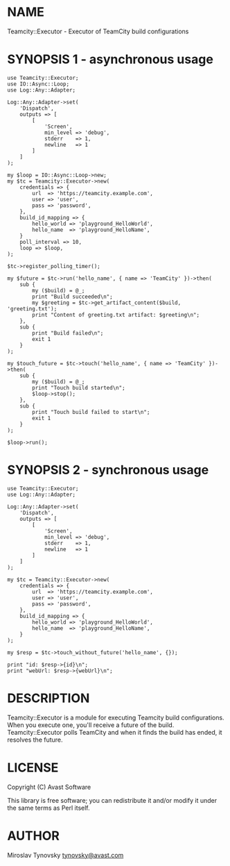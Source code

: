 # NAME

Teamcity::Executor - Executor of TeamCity build configurations

# SYNOPSIS 1 - asynchronous usage

    use Teamcity::Executor;
    use IO::Async::Loop;
    use Log::Any::Adapter;

    Log::Any::Adapter->set(
        'Dispatch',
        outputs => [
            [
                'Screen',
                min_level => 'debug',
                stderr    => 1,
                newline   => 1
            ]
        ]
    );

    my $loop = IO::Async::Loop->new;
    my $tc = Teamcity::Executor->new(
        credentials => {
            url  => 'https://teamcity.example.com',
            user => 'user',
            pass => 'password',
        },
        build_id_mapping => {
            hello_world => 'playground_HelloWorld',
            hello_name  => 'playground_HelloName',
        }
        poll_interval => 10,
        loop => $loop,
    );

    $tc->register_polling_timer();

    my $future = $tc->run('hello_name', { name => 'TeamCity' })->then(
        sub {
            my ($build) = @_;
            print "Build succeeded\n";
            my $greeting = $tc->get_artifact_content($build, 'greeting.txt');
            print "Content of greeting.txt artifact: $greeting\n";
        },
        sub {
            print "Build failed\n";
            exit 1
        }
    );

    my $touch_future = $tc->touch('hello_name', { name => 'TeamCity' })->then(
        sub {
            my ($build) = @_;
            print "Touch build started\n";
            $loop->stop();
        },
        sub {
            print "Touch build failed to start\n";
            exit 1
        }
    );

    $loop->run();

# SYNOPSIS 2 - synchronous usage

    use Teamcity::Executor;
    use Log::Any::Adapter;

    Log::Any::Adapter->set(
        'Dispatch',
        outputs => [
            [
                'Screen',
                min_level => 'debug',
                stderr    => 1,
                newline   => 1
            ]
        ]
    );

    my $tc = Teamcity::Executor->new(
        credentials => {
            url  => 'https://teamcity.example.com',
            user => 'user',
            pass => 'password',
        },
        build_id_mapping => {
            hello_world => 'playground_HelloWorld',
            hello_name  => 'playground_HelloName',
        }
    );

    my $resp = $tc->touch_without_future('hello_name', {});

    print "id: $resp->{id}\n";
    print "webUrl: $resp->{webUrl}\n";

# DESCRIPTION

Teamcity::Executor is a module for executing Teamcity build configurations.
When you execute one, you'll receive a future of the build. Teamcity::Executor
polls TeamCity and when it finds the build has ended, it resolves the future.

# LICENSE

Copyright (C) Avast Software

This library is free software; you can redistribute it and/or modify
it under the same terms as Perl itself.

# AUTHOR

Miroslav Tynovsky <tynovsky@avast.com>
